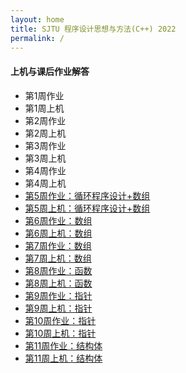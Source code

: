 ```yaml
---
layout: home
title: SJTU 程序设计思想与方法(C++) 2022
permalink: /
---
```

#### 上机与课后作业解答

 - 第1周作业
 - 第1周上机
 - 第2周作业
 - 第2周上机
 - 第3周作业
 - 第3周上机
 - 第4周作业
 - 第4周上机
 - [第5周作业：循环程序设计+数组](_pages/hw05.md)
 - [第5周上机：循环程序设计+数组](_pages/lab05.md)
 - [第6周作业：数组](_pages/hw06.md)
 - [第6周上机：数组](_pages/lab06.md)
 - [第7周作业：数组](_pages/hw07.md)
 - [第7周上机：数组](_pages/lab07.md)
 - [第8周作业：函数](_pages/hw08.md)
 - [第8周上机：函数](_pages/lab08.md)
 - [第9周作业：指针](_pages/hw09.md)
 - [第9周上机：指针](_pages/lab09.md)
 - [第10周作业：指针](_pages/hw10.md)
 - [第10周上机：指针](_pages/lab10.md)
 - [第11周作业：结构体](_pages/hw11.md)
 - [第11周上机：结构体](_pages/lab11.md)

